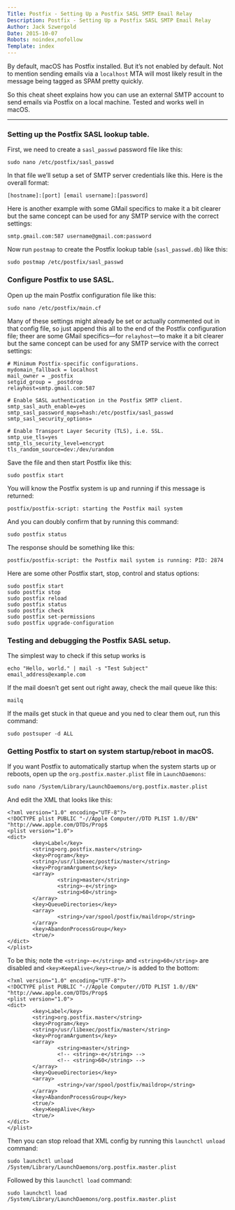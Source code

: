 ```yaml
---
Title: Postfix - Setting Up a Postfix SASL SMTP Email Relay
Description: Postfix - Setting Up a Postfix SASL SMTP Email Relay
Author: Jack Szwergold
Date: 2015-10-07
Robots: noindex,nofollow
Template: index
---
```


By default, macOS has Postfix installed. But it’s not enabled by default. Not to mention sending emails via a `localhost` MTA will most likely result in the message being tagged as SPAM pretty quickly.

So this cheat sheet explains how you can use an external SMTP account to send emails via Postfix on a local machine. Tested and works well in macOS.

***

### Setting up the Postfix SASL lookup table.

First, we need to create a `sasl_passwd` password file like this:

    sudo nano /etc/postfix/sasl_passwd

In that file we’ll setup a set of SMTP server credentials like this. Here is the overall format:

    [hostname]:[port] [email username]:[password]

Here is another example with some GMail specifics to make it a bit clearer but the same concept can be used for any SMTP service with the correct settings:

    smtp.gmail.com:587 username@gmail.com:password

Now run `postmap` to create the Postfix lookup table (`sasl_passwd.db`) like this:

    sudo postmap /etc/postfix/sasl_passwd

### Configure Postfix to use SASL.

Open up the main Postfix configuration file like this:

    sudo nano /etc/postfix/main.cf

Many of these settings might already be set or actually commented out in that config file, so just append this all to the end of the Postfix configuration file; theer are some GMail specifics—for `relayhost`—to make it a bit clearer but the same concept can be used for any SMTP service with the correct settings:

    # Minimum Postfix-specific configurations.
    mydomain_fallback = localhost
    mail_owner = _postfix
    setgid_group = _postdrop
    relayhost=smtp.gmail.com:587
    
    # Enable SASL authentication in the Postfix SMTP client.
    smtp_sasl_auth_enable=yes
    smtp_sasl_password_maps=hash:/etc/postfix/sasl_passwd
    smtp_sasl_security_options=
    
    # Enable Transport Layer Security (TLS), i.e. SSL.
    smtp_use_tls=yes
    smtp_tls_security_level=encrypt
    tls_random_source=dev:/dev/urandom

Save the file and then start Postfix like this:

    sudo postfix start

You will know the Postfix system is up and running if this message is returned:

    postfix/postfix-script: starting the Postfix mail system

And you can doubly confirm that by running this command:

    sudo postfix status

The response should be something like this:

    postfix/postfix-script: the Postfix mail system is running: PID: 2874

Here are some other Postfix start, stop, control and status options:

    sudo postfix start
    sudo postfix stop
    sudo postfix reload
    sudo postfix status
    sudo postfix check
    sudo postfix set-permissions
    sudo postfix upgrade-configuration

### Testing and debugging the Postfix SASL setup.

The simplest way to check if this setup works is

    echo "Hello, world." | mail -s "Test Subject" email_address@example.com

If the mail doesn’t get sent out right away, check the mail queue like this:

    mailq

If the mails get stuck in that queue and you ned to clear them out, run this command:

    sudo postsuper -d ALL

### Getting Postfix to start on system startup/reboot in macOS.

If you want Postfix to automatically startup when the system starts up or reboots, open up the `org.postfix.master.plist` file in `LaunchDaemons`:

    sudo nano /System/Library/LaunchDaemons/org.postfix.master.plist

And edit the XML that looks like this:

    <?xml version="1.0" encoding="UTF-8"?>
    <!DOCTYPE plist PUBLIC "-//Apple Computer//DTD PLIST 1.0//EN" "http://www.apple.com/DTDs/Prop$
    <plist version="1.0">
    <dict>
            <key>Label</key>
            <string>org.postfix.master</string>
            <key>Program</key>
            <string>/usr/libexec/postfix/master</string>
            <key>ProgramArguments</key>
            <array>
                    <string>master</string>
                    <string>-e</string>
                    <string>60</string>
            </array>
            <key>QueueDirectories</key>
            <array>
                    <string>/var/spool/postfix/maildrop</string>
            </array>
            <key>AbandonProcessGroup</key>
            <true/>
    </dict>
    </plist>

To be this; note the `<string>-e</string>` and `<string>60</string>` are disabled and `<key>KeepAlive</key><true/>` is added to the bottom:

    <?xml version="1.0" encoding="UTF-8"?>
    <!DOCTYPE plist PUBLIC "-//Apple Computer//DTD PLIST 1.0//EN" "http://www.apple.com/DTDs/Prop$
    <plist version="1.0">
    <dict>
            <key>Label</key>
            <string>org.postfix.master</string>
            <key>Program</key>
            <string>/usr/libexec/postfix/master</string>
            <key>ProgramArguments</key>
            <array>
                    <string>master</string>
                    <!-- <string>-e</string> -->
                    <!-- <string>60</string> -->
            </array>
            <key>QueueDirectories</key>
            <array>
                    <string>/var/spool/postfix/maildrop</string>
            </array>
            <key>AbandonProcessGroup</key>
            <true/>
            <key>KeepAlive</key>
            <true/>
    </dict>
    </plist>

Then you can stop reload that XML config by running this `launchctl unload` command:

    sudo launchctl unload /System/Library/LaunchDaemons/org.postfix.master.plist

Followed by this `launchctl load` command:

    sudo launchctl load /System/Library/LaunchDaemons/org.postfix.master.plist

